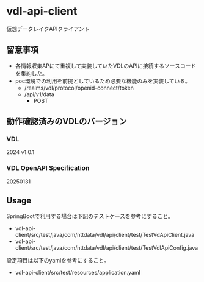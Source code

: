 # vdl-api-client

仮想データレイクAPIクライアント

## 留意事項

* 各情報収集APにて重複して実装していたVDLのAPIに接続するソースコードを集約した。
* poc環境での利用を前提としているため必要な機能のみを実装している。
    * /realms/vdl/protocol/openid-connect/token
    * /api/v1/data
        * POST

## 動作確認済みのVDLのバージョン

### VDL

2024 v1.0.1

### VDL OpenAPI Specification

20250131

## Usage

SpringBootで利用する場合は下記のテストケースを参考にすること。

* vdl-api-client/src/test/java/com/nttdata/vdl/api/client/test/TestVdApiClient.java
* vdl-api-client/src/test/java/com/nttdata/vdl/api/client/test/TestVdlApiConfig.java

設定項目は以下のyamlを参考にすること。

* vdl-api-client/src/test/resources/application.yaml